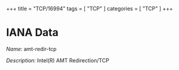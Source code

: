+++
title = "TCP/16994"
tags = [ "TCP" ]
categories = [ "TCP" ]
+++

# IANA Data

_Name:_ amt-redir-tcp

_Description:_ Intel(R) AMT Redirection/TCP

